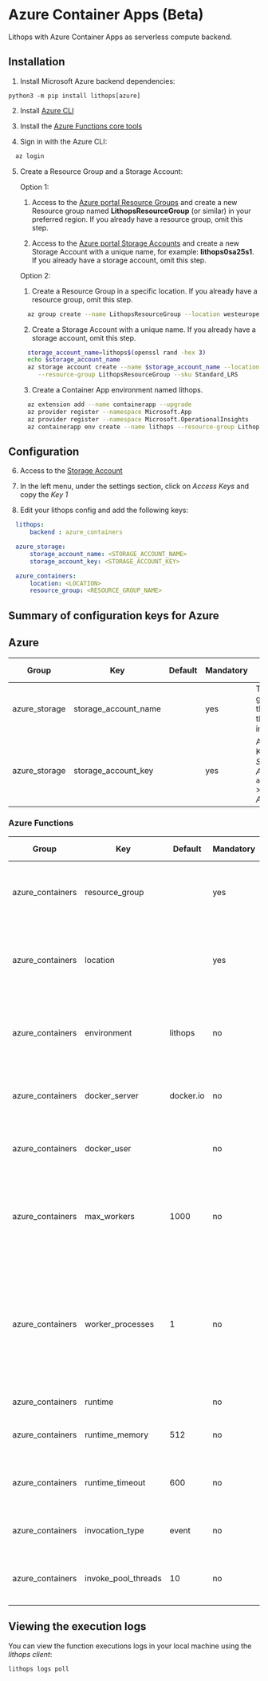 # Azure Container Apps (Beta)

Lithops with Azure Container Apps as serverless compute backend.

## Installation

1. Install Microsoft Azure backend dependencies:

```
python3 -m pip install lithops[azure]
```

2. Install [Azure CLI](https://docs.microsoft.com/en-us/cli/azure/install-azure-cli?view=azure-cli-latest)

3. Install the [Azure Functions core tools](https://github.com/Azure/azure-functions-core-tools)

4. Sign in with the Azure CLI:

```bash
  az login
```

5. Create a Resource Group and a Storage Account:

   Option 1:

     1. Access to the [Azure portal Resource Groups](https://portal.azure.com/#blade/HubsExtension/BrowseResourceGroups) and create a new Resource group named **LithopsResourceGroup** (or similar) in your preferred region. If you already have a resource group, omit this step.
     
     2. Access to the [Azure portal Storage Accounts](https://portal.azure.com/#blade/HubsExtension/BrowseResource/resourceType/Microsoft.Storage%2FStorageAccounts) and create a new Storage Account with a unique name, for example: **lithops0sa25s1**. If you already have a storage account, omit this step.

   Option 2:

    1. Create a Resource Group in a specific location. If you already have a resource group, omit this step.
    
    ```bash
      az group create --name LithopsResourceGroup --location westeurope
    ```
    
    2. Create a Storage Account with a unique name. If you already have a storage account, omit this step.
    
    ```bash
      storage_account_name=lithops$(openssl rand -hex 3)
      echo $storage_account_name
      az storage account create --name $storage_account_name --location westeurope \
         --resource-group LithopsResourceGroup --sku Standard_LRS
    ```

    3. Create a Container App environment named lithops.
    ```bash
      az extension add --name containerapp --upgrade
      az provider register --namespace Microsoft.App
      az provider register --namespace Microsoft.OperationalInsights
      az containerapp env create --name lithops --resource-group LithopsResourceGroup --location westeurope
    ```


## Configuration

6. Access to the [Storage Account](https://portal.azure.com/#blade/HubsExtension/BrowseResource/resourceType/Microsoft.Storage%2FStorageAccounts)

7. In the left menu, under the settings section, click on *Access Keys* and copy the *Key 1*

8. Edit your lithops config and add the following keys:

```yaml
  lithops:
      backend : azure_containers

  azure_storage:
      storage_account_name: <STORAGE_ACCOUNT_NAME>
      storage_account_key: <STORAGE_ACCOUNT_KEY>

  azure_containers:
      location: <LOCATION>
      resource_group: <RESOURCE_GROUP_NAME>
```

## Summary of configuration keys for Azure

## Azure

|Group|Key|Default|Mandatory|Additional info|
|---|---|---|---|---|
|azure_storage| storage_account_name | |yes |  The name generated in the step 5 of the installation |
|azure_storage| storage_account_key |  | yes |  An Account Key, found in *Storage Accounts* > `account_name` > *Settings* > *Access Keys*|

### Azure Functions

|Group|Key|Default|Mandatory|Additional info|
|---|---|---|---|---|
|azure_containers| resource_group | |yes | Name of the resource group used in the step 5 of the installation. |
|azure_containers| location |  |yes | The location where you created the 'lithops' Container APP environment|
|azure_containers| environment | lithops |no | The environemnt name you cretad in the step 5 of the installation |
|azure_containers | docker_server | docker.io |no | Docker server URL for building the default runtime |
|azure_containers | docker_user | |no | Docker hub username for building the default runtime |
|azure_containers | max_workers | 1000 | no | Although Azure limits the number of workers to 30, it is convenient to keep this value high|
|azure_containers | worker_processes | 1 | no | Number of Lithops processes within a given worker. This can be used to parallelize function activations within a worker |
|azure_containers| runtime |  |no | Docker image name|
|azure_containers | runtime_memory | 512 |no | Memory limit in MB. Default 512Mi |
|azure_containers | runtime_timeout | 600 |no | Runtime timeout in seconds. Default 5 minutes |
|azure_containers| invocation_type | event  | no | Currently it supports event invocation|
|azure_containers | invoke_pool_threads | 10 |no | Number of concurrent threads used for invocation |

## Viewing the execution logs

You can view the function executions logs in your local machine using the *lithops client*:

```bash
lithops logs poll
```
